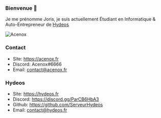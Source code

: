 ### Bienvenue 👋

Je me prénomme Joris, je suis actuellement Étudiant en Informatique & Auto-Entrepreneur de [Hydeos](https://hydeos.fr)

![Acenox](https://github-readme-stats.vercel.app/api?username=Acenox&show_icons=true&theme=dracula&locale=en&count_private=true&include_all_commits=true&hide=prs,contribs)

### Contact

* Site: https://acenox.fr
* Discord: Acenox#6666
* Email: [contact@acenox.fr](mailto:contact@acenox.fr) 

### Hydeos

* Site: https://hydeos.fr
* Discord: https://discord.gg/ParCB6HbA3
* Github: https://github.com/ServeurHydeos
* Email: [contact@hydeos.fr](mailto:contact@hydeos.fr)
